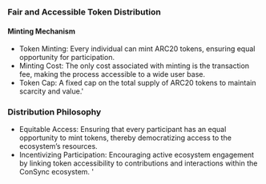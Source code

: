 ### Fair and Accessible Token Distribution
#### Minting Mechanism
- Token Minting: Every individual can mint ARC20 tokens, ensuring equal opportunity for participation.
- Minting Cost: The only cost associated with minting is the transaction fee, making the process accessible to a wide user base.
- Token Cap: A fixed cap on the total supply of ARC20 tokens to maintain scarcity and value.'
### Distribution Philosophy
- Equitable Access: Ensuring that every participant has an equal opportunity to mint tokens, thereby democratizing access to the ecosystem’s resources.
- Incentivizing Participation: Encouraging active ecosystem engagement by linking token accessibility to contributions and interactions within the ConSync ecosystem.
'